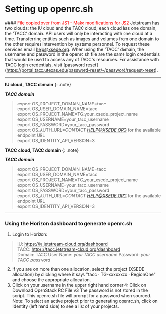 # Setting up openrc.sh 

####<span style="color:red"> File copied over from JS1 - Make modifications for JS2</span> 
Jetstream has two clouds:  the IU cloud and the TACC cloud; each cloud has one domain, the 'TACC' domain.  API users will only be interacting with one cloud at a time.  Transferring entities such as images and volumes from one domain to the other requires intervention by systems personnel.  To request these services email help@xsede.org.
When using the 'TACC' domain, the username and password in the openrc.sh file are the same login credentials that would be used to access any of TACC's resources.  For assistance with TACC login credentials, visit [password reset] (https://portal.tacc.utexas.edu/password-reset/-/password/request-reset).


---
**IU cloud, TACC domain**
{: .note}

***TACC domain*** <br>  
>export OS_PROJECT_DOMAIN_NAME=tacc<br>
>export OS_USER_DOMAIN_NAME=tacc<br>
>export OS_PROJECT_NAME=TG_your_xsede_project_name<br>
>export OS_USERNAME=your_tacc_username<br>
>export OS_PASSWORD=your_tacc_password<br>
>export OS_AUTH_URL=*CONTACT HELP@XSEDE.ORG* for the available endpoint URL<br>
>export OS_IDENTITY_API_VERSION=3 <br> 

**TACC cloud, TACC domain**
{: .note}

***TACC domain*** <br>  
>export OS_PROJECT_DOMAIN_NAME=tacc<br>
>export OS_USER_DOMAIN_NAME=tacc<br>
>export OS_PROJECT_NAME=TG_your_xsede_project_name<br>
>export OS_USERNAME=your_tacc_username<br>
>export OS_PASSWORD=your_tacc_password<br>
>export OS_AUTH_URL=*CONTACT HELP@XSEDE.ORG* for the available endpoint URL<br>
>export OS_IDENTITY_API_VERSION=3<br>
---

### Using the Horizon dashboard to generate openrc.sh

1. Login to Horizon: <br>
>IU: https://iu.jetstream-cloud.org/dashboard<br>
>TACC: https://tacc.jetstream-cloud.org/dashboard<br>
>Domain: TACC
>User Name: *your TACC username*
>Password: *your TACC password*

2. If you are on more than one allocation, select the project (XSEDE allocation) by clicking where it says "tacc · TG-xxxxxxxx · RegionOne" and choose the appropriate allocation. 
3. Click on your username in the upper right hand corner
4: Click on Download OpenStack RC File v3 
The password is not stored in the script. This openrc.sh file will prompt for a password when sourced.
Note: To select an active project prior to generating openrc.sh, click on Identity (left hand side) to see a list of your projects.
